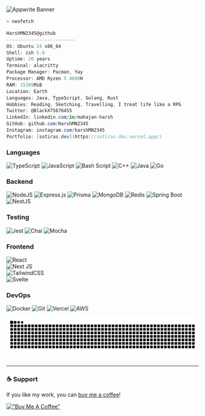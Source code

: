 <img src="/profile/images/banner.png" alt="Appwrite Banner"></a>

```zsh
> neofetch
```
```csharp
HarshMN2345@github
-------------------------
OS: Ubuntu 24 x86_64
Shell: zsh 5.9
Uptime: 20 years
Terminal: alacritty
Package Manager: Pacman, Yay
Processor: AMD Ryzen 5 4600H
RAM: 15309MiB
Location: Earth
Languages: Java, TypeScript, Golang, Rust
Hobbies: Reading, Sketching, Travelling, I treat life like a RPG
Twitter: @BlackX75676455
LinkedIn: linkedin.com/in/mahajan-harsh
GitHub: github.com/HarshMN2345
Instagram: instagram.com/harshMN2345
Portfolio: [sotiras.dev](https://sotiras-dev.vercel.app/)
```


### Languages
![TypeScript](https://img.shields.io/badge/typescript-%23007ACC.svg?style=for-the-badge&logo=typescript&logoColor=white)  ![JavaScript](https://img.shields.io/badge/javascript-%23323330.svg?style=for-the-badge&logo=javascript&logoColor=%23F7DF1E)  ![Bash Script](https://img.shields.io/badge/bash_script-%23121011.svg?style=for-the-badge&logo=gnu-bash&logoColor=white)  ![C++](https://img.shields.io/badge/c++-%2300599C.svg?style=for-the-badge&logo=c%2B%2B&logoColor=white)  ![Java](https://img.shields.io/badge/java-%23ED8B00.svg?style=for-the-badge&logo=openjdk&logoColor=white)  ![Go](https://img.shields.io/badge/go-%2300ADD8.svg?style=for-the-badge&logo=go&logoColor=white)  
 

### Backend  
![NodeJS](https://img.shields.io/badge/node.js-6DA55F?style=for-the-badge&logo=node.js&logoColor=white) ![Express.js](https://img.shields.io/badge/express.js-%23404d59.svg?style=for-the-badge&logo=express&logoColor=%2361DAFB)  ![Prisma](https://img.shields.io/badge/Prisma-3982CE?style=for-the-badge&logo=Prisma&logoColor=white)  ![MongoDB](https://img.shields.io/badge/MongoDB-%234ea94b.svg?style=for-the-badge&logo=mongodb&logoColor=white) ![Redis](https://img.shields.io/badge/redis-%23DD0031.svg?style=for-the-badge&logo=redis&logoColor=white)  ![Spring Boot](https://img.shields.io/badge/Spring%20Boot-6DB33F?style=for-the-badge&logo=spring&logoColor=white)  ![NestJS](https://img.shields.io/badge/nestjs-%23E0234E.svg?style=for-the-badge&logo=nestjs&logoColor=white)  

### Testing
![Jest](https://img.shields.io/badge/Jest-%23C21325.svg?style=for-the-badge&logo=jest&logoColor=white)  ![Chai](https://img.shields.io/badge/Chai-%23A30701.svg?style=for-the-badge&logo=chai&logoColor=white)  ![Mocha](https://img.shields.io/badge/Mocha-%238D6748.svg?style=for-the-badge&logo=mocha&logoColor=white)  

### Frontend  
![React](https://img.shields.io/badge/react-%2320232a.svg?style=for-the-badge&logo=react&logoColor=%2361DAFB)  
![Next JS](https://img.shields.io/badge/Next-black?style=for-the-badge&logo=next.js&logoColor=white)  
![TailwindCSS](https://img.shields.io/badge/tailwindcss-%2338B2AC.svg?style=for-the-badge&logo=tailwind-css&logoColor=white)  
![Svelte](https://img.shields.io/badge/svelte-%23FF3E00.svg?style=for-the-badge&logo=svelte&logoColor=white)  

### DevOps  
![Docker](https://img.shields.io/badge/docker-%230db7ed.svg?style=for-the-badge&logo=docker&logoColor=white) ![Git](https://img.shields.io/badge/git-%23F05033.svg?style=for-the-badge&logo=git&logoColor=white)  ![Vercel](https://img.shields.io/badge/vercel-%23000000.svg?style=for-the-badge&logo=vercel&logoColor=white) ![AWS](https://img.shields.io/badge/AWS-%23FF9900.svg?style=for-the-badge&logo=amazon-aws&logoColor=white)  


<picture>
  <source media="(prefers-color-scheme: dark)" srcset="https://raw.githubusercontent.com/HarshMN2345/HarshMN2345/output/github-contribution-grid-snake-dark.svg" />
  <source media="(prefers-color-scheme: light)" srcset="https://raw.githubusercontent.com/HarshMN2345/HarshMN2345/output/github-contribution-grid-snake.svg" />
  <img alt="github contribution grid snake animation" src="https://raw.githubusercontent.com/HarshMN2345/HarshMN2345/output/github-contribution-grid-snake.svg" />
</picture>


---

### ☕ Support
If you like my work, you can [buy me a coffee](https://coff.ee/harshmahajan2345)!

[!["Buy Me A Coffee"](https://www.buymeacoffee.com/assets/img/custom_images/orange_img.png)](https://coff.ee/harshmahajan2345)
